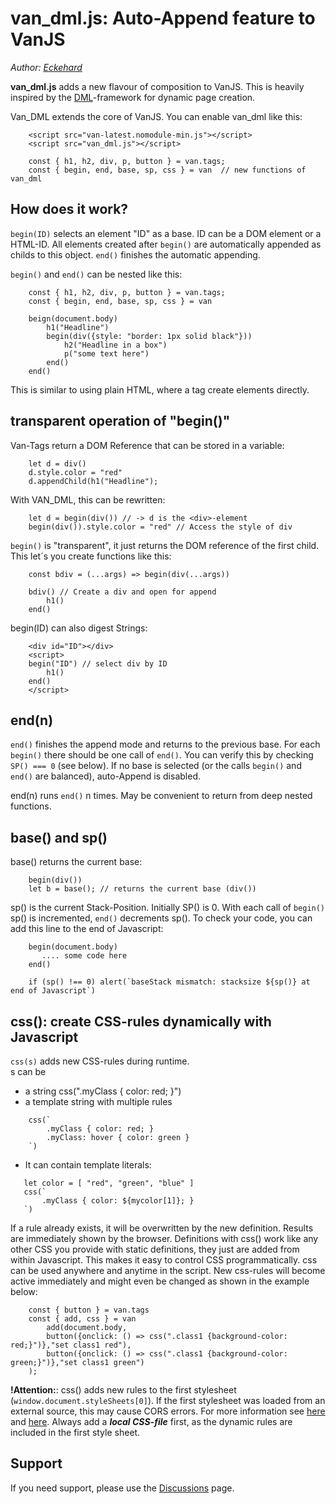 # van_dml.js: Auto-Append feature to VanJS

_Author: [Eckehard](https://github.com/efpage)_

**van_dml.js** adds a new flavour of composition to VanJS. This is heavily inspired by the [DML](https://github.com/efpage/dml)-framework for dynamic page creation.

Van_DML extends the core of VanJS. You can enable van_dml like this:
```JS
    <script src="van-latest.nomodule-min.js"></script>
    <script src="van_dml.js"></script>

    const { h1, h2, div, p, button } = van.tags;
    const { begin, end, base, sp, css } = van  // new functions of van_dml
```
## How does it work?
`begin(ID)` selects an element "ID" as a base. ID can be a DOM element or a HTML-ID. All elements created after `begin()` are automatically appended as childs to this object.
`end()` finishes the automatic appending.

`begin()` and `end()` can be nested like this:
```JS
    const { h1, h2, div, p, button } = van.tags;
    const { begin, end, base, sp, css } = van
    
    beign(document.body)
        h1("Headline")
        begin(div({style: "border: 1px solid black"}))
            h2("Headline in a box")
            p("some text here")
        end()
    end()
```
This is similar to using plain HTML, where a tag create elements directly.

## transparent operation of "begin()"

Van-Tags return a DOM Reference that can be stored in a variable:
```JS
    let d = div()
    d.style.color = "red"
    d.appendChild(h1("Headline");
```
With VAN_DML, this can be rewritten:
```JS
    let d = begin(div()) // -> d is the <div>-element
    begin(div()).style.color = "red" // Access the style of div
```
`begin()` is "transparent", it just returns the DOM reference of the first child. This let´s you create functions like this:
```JS
    const bdiv = (...args) => begin(div(...args))
    
    bdiv() // Create a div and open for append
        h1()
    end()
```
begin(ID) can also digest Strings:
```JS
    <div id="ID"></div>
    <script>
    begin("ID") // select div by ID
        h1()
    end()
    </script>
```

## end(n)

`end()` finishes the append mode and returns to the previous base. For each `begin()` there should be one call of `end()`. You can verify this by checking `SP() === 0` (see below). 
If no base is selected (or the calls `begin()` and `end()` are balanced), auto-Append is disabled. 

end(n) runs `end()` n times. May be convenient to return from deep nested functions.

## base() and sp()

base() returns the current base:
```JS
    begin(div()) 
    let b = base(); // returns the current base (div())
```

sp() is the current Stack-Position. Initially SP() is 0. With each call of `begin()` sp() is incremented, `end()` decrements sp().
To check your code, you can add this line to the end of Javascript:
```JS
    begin(document.body) 
       .... some code here
    end()
    
    if (sp() !== 0) alert(`baseStack mismatch: stacksize ${sp()} at end of Javascript`)
```

## css(): create CSS-rules dynamically with Javascript

`css(s)` adds new CSS-rules during runtime.  
s can be 
- a string css(".myClass { color: red; }") 
- a template string with multiple rules
```JS
    css(`
        .myClass { color: red; }
        .myClass: hover { color: green }
    `)
 ```
 - It can contain template literals: 
 ```JS
    let color = [ "red", "green", "blue" ]
    css(`
        .myClass { color: ${mycolor[1]}; }
    `)
```
If a rule already exists, it will be overwritten by the new definition. Results are immediately shown by the browser. Definitions with css() work like any other CSS you provide with static definitions, they just are added from within Javascript. This makes it easy to control CSS programmatically. css can be used anywhere and anytime in the script. New css-rules will become active immediately and might even be changed as shown in the example below:
```JS
    const { button } = van.tags
    const { add, css } = van
        add(document.body,
        button({onclick: () => css(".class1 {background-color: red;}")},"set class1 red"),
        button({onclick: () => css(".class1 {background-color: green;}")},"set class1 green")
    );
```
**!Attention:**: css() adds new rules to the first stylesheet (`window.document.styleSheets[0]`). If the first stylesheet was loaded from an external source, this may cause CORS errors. For more information see [here](https://davidwalsh.name/add-rules-stylesheets) and [here](https://stackoverflow.com/questions/49088507/cannot-access-rules-in-external-cssstylesheet). Always add a ***local CSS-file*** first, as the dynamic rules are included in the first style sheet. 

## Support

If you need support, please use the [Discussions](https://github.com/vanjs-org/van/discussions) page.
